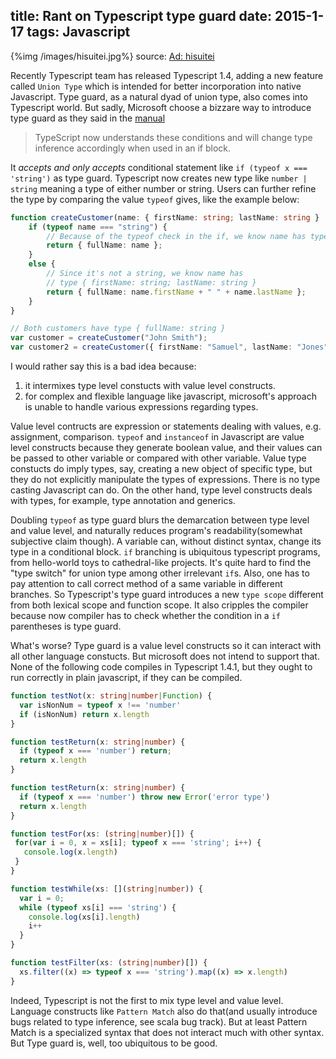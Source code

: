 title: Rant on Typescript type guard
date: 2015-1-17
tags: Javascript
---
{%img /images/hisuitei.jpg%}
source: [Ad: hisuitei](http://hisuitei.com)

Recently Typescript team has released Typescript 1.4, adding a new feature called `Union Type` which is intended for better incorporation into native Javascript.
Type guard, as a natural dyad of union type, also comes into Typescript world. But sadly, Microsoft choose a bizzare way to introduce type guard as they said in the [manual](https://github.com/Microsoft/TypeScript/wiki/What%27s-new-in-TypeScript%3F#typescript-14)

> TypeScript now understands these conditions and will change type inference accordingly when used in an if block.

It *accepts and only accepts* conditional statement like `if (typeof x === 'string')` as type guard.
Typescript now creates new type like `number | string` meaning a type of either number or string.
Users can further refine the type by comparing the value `typeof` gives, like the example below:

```typescript
function createCustomer(name: { firstName: string; lastName: string } | string) {
    if (typeof name === "string") {
        // Because of the typeof check in the if, we know name has type string
        return { fullName: name };
    }
    else {
        // Since it's not a string, we know name has
        // type { firstName: string; lastName: string }
        return { fullName: name.firstName + " " + name.lastName };
    }
}

// Both customers have type { fullName: string }
var customer = createCustomer("John Smith");
var customer2 = createCustomer({ firstName: "Samuel", lastName: "Jones" });

```

I would rather say this is a bad idea because:

1. it intermixes type level constucts with value level constructs.
2. for complex and flexible language like javascript, microsoft's approach is unable to handle various expressions regarding types.

Value level contructs are expression or statements dealing with values, e.g. assignment, comparison. `typeof` and `instanceof` in Javascript are value level constructs because they generate boolean value, and their values can be passed to other variable or compared with other variable. Value type constucts do imply types, say, creating a new object of specific type, but they do not explicitly manipulate the types of expressions. There is no type casting Javascript can do. On the other hand, type level constructs deals with types, for example, type annotation and generics.

Doubling `typeof` as type guard blurs the demarcation between type level and value level, and naturally reduces program's readability(somewhat subjective claim though). A variable can, without distinct syntax, change its type in a conditional block. `if` branching is ubiquitous typescript programs, from hello-world toys to cathedral-like projects. It's quite hard to find the "type switch" for union type among other irrelevant `if`s. Also, one has to pay attention to call correct method of a same variable in different branches. So Typescript's type guard introduces a new `type scope` different from both lexical scope and function scope. It also cripples the compiler because now compiler has to check whether the condition in a `if` parentheses is type guard.

What's worse? Type guard is a value level constructs so it can interact with all other language constucts. But microsoft does not intend to support that. None of the following code compiles in Typescript 1.4.1, but they ought to run correctly in plain javascript, if they can be compiled.

```typescript
function testNot(x: string|number|Function) {
  var isNonNum = typeof x !== 'number'
  if (isNonNum) return x.length
}

function testReturn(x: string|number) {
  if (typeof x === 'number') return;
  return x.length
}

function testReturn(x: string|number) {
  if (typeof x === 'number') throw new Error('error type')
  return x.length
}

function testFor(xs: (string|number)[]) {
 for(var i = 0, x = xs[i]; typeof x === 'string'; i++) {
   console.log(x.length)
 }
}

function testWhile(xs: [](string|number)) {
  var i = 0;
  while (typeof xs[i] === 'string') {
    console.log(xs[i].length)
    i++
  }
}

function testFilter(xs: (string|number)[]) {
  xs.filter((x) => typeof x === 'string').map((x) => x.length)
}
```

Indeed, Typescript is not the first to mix type level and value level. Language constructs like `Pattern Match` also do that(and usually introduce bugs related to type inference, see scala bug track). But at least Pattern Match is a specialized syntax that does not interact much with other syntax. But Type guard is, well, too ubiquitous to be good.

